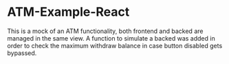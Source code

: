 # ATM-Example-React

This is a mock of an ATM functionality, both frontend and backed are managed in the same view.
A function to simulate a backed was added in order to check the maximum withdraw balance in case button disabled gets bypassed.
